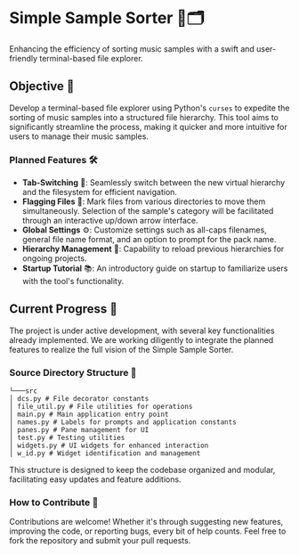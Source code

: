 # Simple Sample Sorter 🎵🗂️

Enhancing the efficiency of sorting music samples with a swift and user-friendly terminal-based file explorer. 

## Objective 🎯

Develop a terminal-based file explorer using Python's `curses` to expedite the sorting of music samples into a structured file hierarchy. This tool aims to significantly streamline the process, making it quicker and more intuitive for users to manage their music samples.

### Planned Features 🛠️
- **Tab-Switching** 🔄: Seamlessly switch between the new virtual hierarchy and the filesystem for efficient navigation.
- **Flagging Files** 🚩: Mark files from various directories to move them simultaneously. Selection of the sample's category will be facilitated through an interactive up/down arrow interface.
- **Global Settings** ⚙️: Customize settings such as all-caps filenames, general file name format, and an option to prompt for the pack name.
- **Hierarchy Management** 📁: Capability to reload previous hierarchies for ongoing projects.
- **Startup Tutorial** 📚: An introductory guide on startup to familiarize users with the tool's functionality.

## Current Progress 🚧

The project is under active development, with several key functionalities already implemented. We are working diligently to integrate the planned features to realize the full vision of the Simple Sample Sorter.

### Source Directory Structure 📂
```
└───src
│ dcs.py # File decorator constants 
│ file_util.py # File utilities for operations
│ main.py # Main application entry point
│ names.py # Labels for prompts and application constants
│ panes.py # Pane management for UI
│ test.py # Testing utilities
│ widgets.py # UI widgets for enhanced interaction
│ w_id.py # Widget identification and management
```
This structure is designed to keep the codebase organized and modular, facilitating easy updates and feature additions.

### How to Contribute 🤝

Contributions are welcome! Whether it's through suggesting new features, improving the code, or reporting bugs, every bit of help counts. Feel free to fork the repository and submit your pull requests.

